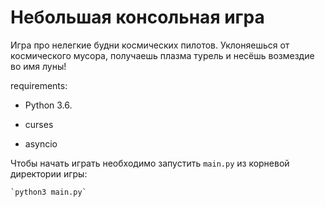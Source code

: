 # Небольшая консольная игра

Игра про нелегкие будни космических пилотов. Уклоняешься от космического мусора, получаешь плазма турель и несёшь возмездие во имя луны!

requirements:

* Python 3.6.

* curses

* asyncio

Чтобы начать играть необходимо запустить `main.py` из корневой директории игры:

    `python3 main.py`
